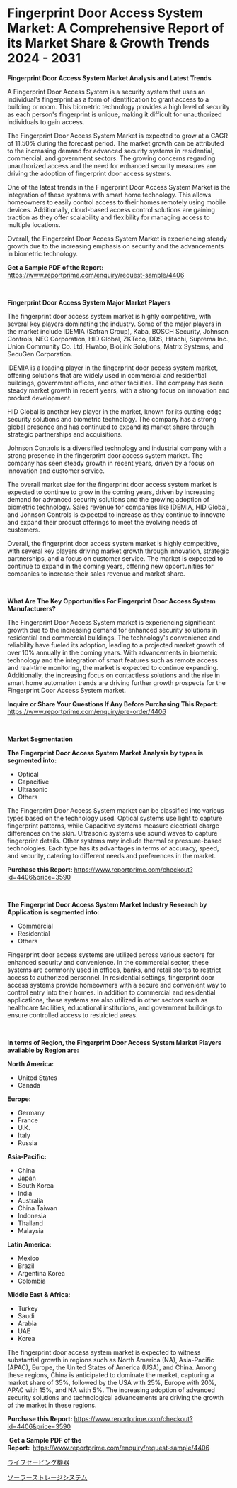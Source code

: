 <p><h1>Fingerprint Door Access System Market: A Comprehensive Report of its Market Share & Growth Trends 2024 - 2031</h1></p><p><strong>Fingerprint Door Access System Market Analysis and Latest Trends</strong></p>
<p><p>A Fingerprint Door Access System is a security system that uses an individual's fingerprint as a form of identification to grant access to a building or room. This biometric technology provides a high level of security as each person's fingerprint is unique, making it difficult for unauthorized individuals to gain access.</p><p>The Fingerprint Door Access System Market is expected to grow at a CAGR of 11.50% during the forecast period. The market growth can be attributed to the increasing demand for advanced security systems in residential, commercial, and government sectors. The growing concerns regarding unauthorized access and the need for enhanced security measures are driving the adoption of fingerprint door access systems.</p><p>One of the latest trends in the Fingerprint Door Access System Market is the integration of these systems with smart home technology. This allows homeowners to easily control access to their homes remotely using mobile devices. Additionally, cloud-based access control solutions are gaining traction as they offer scalability and flexibility for managing access to multiple locations.</p><p>Overall, the Fingerprint Door Access System Market is experiencing steady growth due to the increasing emphasis on security and the advancements in biometric technology.</p></p>
<p><strong>Get a Sample PDF of the Report:&nbsp;</strong> <a href="https://www.reportprime.com/enquiry/request-sample/4406">https://www.reportprime.com/enquiry/request-sample/4406</a></p>
<p>&nbsp;</p>
<p><strong>Fingerprint Door Access System Major Market Players</strong></p>
<p><p>The fingerprint door access system market is highly competitive, with several key players dominating the industry. Some of the major players in the market include IDEMIA (Safran Group), Kaba, BOSCH Security, Johnson Controls, NEC Corporation, HID Global, ZKTeco, DDS, Hitachi, Suprema Inc., Union Community Co. Ltd, Hwabo, BioLink Solutions, Matrix Systems, and SecuGen Corporation.</p><p>IDEMIA is a leading player in the fingerprint door access system market, offering solutions that are widely used in commercial and residential buildings, government offices, and other facilities. The company has seen steady market growth in recent years, with a strong focus on innovation and product development.</p><p>HID Global is another key player in the market, known for its cutting-edge security solutions and biometric technology. The company has a strong global presence and has continued to expand its market share through strategic partnerships and acquisitions.</p><p>Johnson Controls is a diversified technology and industrial company with a strong presence in the fingerprint door access system market. The company has seen steady growth in recent years, driven by a focus on innovation and customer service.</p><p>The overall market size for the fingerprint door access system market is expected to continue to grow in the coming years, driven by increasing demand for advanced security solutions and the growing adoption of biometric technology. Sales revenue for companies like IDEMIA, HID Global, and Johnson Controls is expected to increase as they continue to innovate and expand their product offerings to meet the evolving needs of customers.</p><p>Overall, the fingerprint door access system market is highly competitive, with several key players driving market growth through innovation, strategic partnerships, and a focus on customer service. The market is expected to continue to expand in the coming years, offering new opportunities for companies to increase their sales revenue and market share.</p></p>
<p>&nbsp;</p>
<p><strong>What Are The Key Opportunities For Fingerprint Door Access System Manufacturers?</strong></p>
<p><p>The Fingerprint Door Access System market is experiencing significant growth due to the increasing demand for enhanced security solutions in residential and commercial buildings. The technology's convenience and reliability have fueled its adoption, leading to a projected market growth of over 10% annually in the coming years. With advancements in biometric technology and the integration of smart features such as remote access and real-time monitoring, the market is expected to continue expanding. Additionally, the increasing focus on contactless solutions and the rise in smart home automation trends are driving further growth prospects for the Fingerprint Door Access System market.</p></p>
<p><strong>Inquire or Share Your Questions If Any Before Purchasing This Report:</strong> <a href="https://www.reportprime.com/enquiry/pre-order/4406">https://www.reportprime.com/enquiry/pre-order/4406</a></p>
<p>&nbsp;</p>
<p><strong>Market Segmentation</strong></p>
<p><strong>The Fingerprint Door Access System Market Analysis by types is segmented into:</strong></p>
<p><ul><li>Optical</li><li>Capacitive</li><li>Ultrasonic</li><li>Others</li></ul></p>
<p><p>The Fingerprint Door Access System market can be classified into various types based on the technology used. Optical systems use light to capture fingerprint patterns, while Capacitive systems measure electrical charge differences on the skin. Ultrasonic systems use sound waves to capture fingerprint details. Other systems may include thermal or pressure-based technologies. Each type has its advantages in terms of accuracy, speed, and security, catering to different needs and preferences in the market.</p></p>
<p><strong>Purchase this Report:&nbsp;</strong><a href="https://www.reportprime.com/checkout?id=4406&price=3590">https://www.reportprime.com/checkout?id=4406&price=3590</a></p>
<p>&nbsp;</p>
<p><strong>The Fingerprint Door Access System Market Industry Research by Application is segmented into:</strong></p>
<p><ul><li>Commercial</li><li>Residential</li><li>Others</li></ul></p>
<p><p>Fingerprint door access systems are utilized across various sectors for enhanced security and convenience. In the commercial sector, these systems are commonly used in offices, banks, and retail stores to restrict access to authorized personnel. In residential settings, fingerprint door access systems provide homeowners with a secure and convenient way to control entry into their homes. In addition to commercial and residential applications, these systems are also utilized in other sectors such as healthcare facilities, educational institutions, and government buildings to ensure controlled access to restricted areas.</p></p>
<p>&nbsp;</p>
<p><strong>In terms of Region, the Fingerprint Door Access System Market Players available by Region are:</strong></p>
<p>
    <p> <strong> North America: </strong>
        <ul>
            <li>United States</li>
            <li>Canada</li>
        </ul>
        </p> 
    <p> <strong> Europe: </strong>
        <ul>
            <li>Germany</li>
            <li>France</li>
            <li>U.K.</li>
            <li>Italy</li>
            <li>Russia</li>
        </ul>
        </p> 
    <p> <strong> Asia-Pacific: </strong>
        <ul>
            <li>China</li>
            <li>Japan</li>
            <li>South Korea</li>
            <li>India</li>
            <li>Australia</li>
            <li>China Taiwan</li>
            <li>Indonesia</li>
            <li>Thailand</li>
            <li>Malaysia</li>
        </ul>
        </p> 
    <p> <strong> Latin America: </strong>
        <ul>
            <li>Mexico</li>
            <li>Brazil</li>
            <li>Argentina Korea</li>
            <li>Colombia</li>
        </ul>
        </p> 
    <p> <strong> Middle East & Africa: </strong>
        <ul>
            <li>Turkey</li>
            <li>Saudi</li>
            <li>Arabia</li>
            <li>UAE</li>
            <li>Korea</li>
        </ul>
    </p>
    </p>
<p><p>The fingerprint door access system market is expected to witness substantial growth in regions such as North America (NA), Asia-Pacific (APAC), Europe, the United States of America (USA), and China. Among these regions, China is anticipated to dominate the market, capturing a market share of 35%, followed by the USA with 25%, Europe with 20%, APAC with 15%, and NA with 5%. The increasing adoption of advanced security solutions and technological advancements are driving the growth of the market in these regions.</p></p>
<p><strong>Purchase this Report: </strong><a href="https://www.reportprime.com/checkout?id=4406&price=3590">https://www.reportprime.com/checkout?id=4406&price=3590</a></p>
<p>&nbsp;<strong>Get a Sample PDF of the Report:&nbsp;&nbsp;</strong><a href="https://www.reportprime.com/enquiry/request-sample/4406">https://www.reportprime.com/enquiry/request-sample/4406</a></p>
<p><strong></strong></p>
<p><p><a href="https://github.com/hilmi-2a/Market-Research-Report-List-1/blob/main/706506815177.md">ライフセービング機器</a></p><p><a href="https://github.com/Sophiaard2003/Market-Research-Report-List-1/blob/main/840678815178.md">ソーラーストレージシステム</a></p></p>